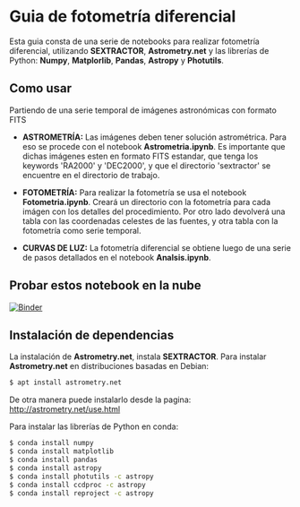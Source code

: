 # Guia de fotometría diferencial

Esta guia consta de una serie de notebooks para realizar fotometría diferencial, utilizando **SEXTRACTOR**, **Astrometry.net** y las librerías de Python: **Numpy**, **Matplorlib**, **Pandas**, **Astropy** y **Photutils**.

## Como usar

Partiendo de una serie temporal de imágenes astronómicas con formato FITS

* **ASTROMETRÍA:** Las imágenes deben tener solución astrométrica. Para eso se procede con el notebook **Astrometria.ipynb**. Es importante que dichas imágenes esten en formato FITS estandar, que tenga los keywords 'RA2000' y 'DEC2000', y que el directorio 'sextractor' se encuentre en el directorio de trabajo.

* **FOTOMETRÍA:** Para realizar la fotometría se usa el notebook **Fotometria.ipynb**. Creará un directorio con la fotometría para cada imágen  con los detalles del procedimiento. Por otro lado devolverá una tabla con las coordenadas celestes de las fuentes, y otra tabla con la fotometría como serie temporal.

* **CURVAS DE LUZ:** La fotometría diferencial se obtiene luego de una serie de pasos detallados en el notebook **Analsis.ipynb**.

## Probar estos notebook en la nube  
[![Binder](https://mybinder.org/badge_logo.svg)](https://mybinder.org/v2/gh/tansin-git/guia-de-fotometria/master)

## Instalación de dependencias

La instalación de **Astrometry.net**, instala **SEXTRACTOR**.
Para instalar **Astrometry.net** en distribuciones basadas en Debian:

```bash
$ apt install astrometry.net
```
De otra manera puede instalarlo desde la pagina:
http://astrometry.net/use.html

Para instalar las librerías de Python en conda:
 
```bash  
$ conda install numpy    
$ conda install matplotlib  
$ conda install pandas  
$ conda install astropy
$ conda install photutils -c astropy
$ conda install ccdproc -c astropy
$ conda install reproject -c astropy
```

